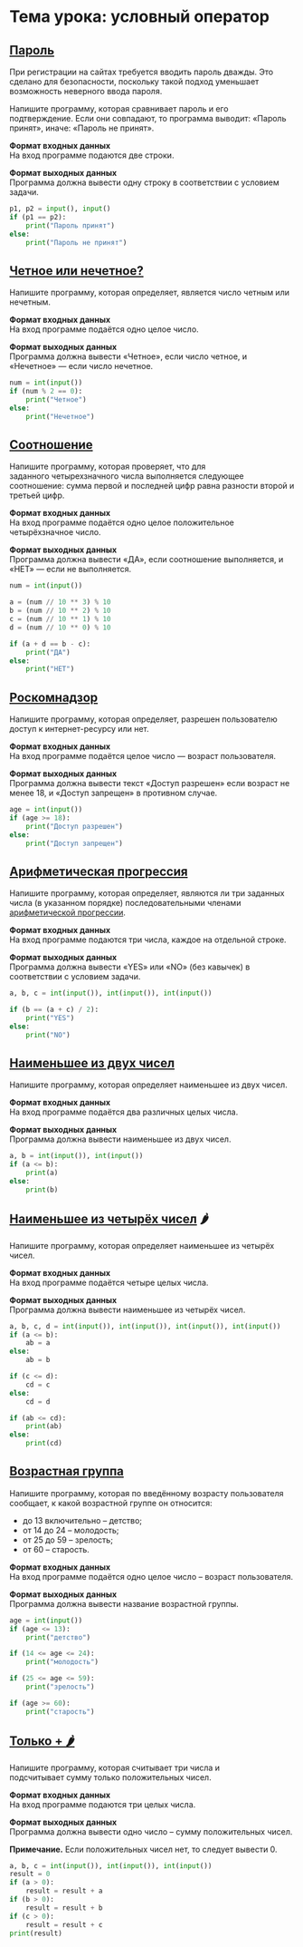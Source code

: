 # Тема урока: условный оператор
## [Пароль](https://stepik.org/lesson/265081/step/4?unit=246029)

При регистрации на сайтах требуется вводить пароль дважды. Это сделано для безопасности, поскольку такой подход уменьшает возможность неверного ввода пароля.

Напишите программу, которая сравнивает пароль и его подтверждение. Если они совпадают, то программа выводит: «Пароль принят», иначе: «Пароль не принят».

**Формат входных данных**  
На вход программе подаются две строки.

**Формат выходных данных**  
Программа должна вывести одну строку в соответствии с условием задачи.

```python
p1, p2 = input(), input()
if (p1 == p2):
    print("Пароль принят")
else:
    print("Пароль не принят")
```

## [Четное или нечетное?](https://stepik.org/lesson/265081/step/5?unit=246029)
Напишите программу, которая определяет, является число четным или нечетным.

**Формат входных данных**  
На вход программе подаётся одно целое число.

**Формат выходных данных**  
Программа должна вывести «Четное», если число четное, и «Нечетное» — если число нечетное.

```python
num = int(input())
if (num % 2 == 0):
    print("Четное")
else:
    print("Нечетное")
```

## [Соотношение](https://stepik.org/lesson/265081/step/6?unit=246029)
Напишите программу, которая проверяет, что для заданного четырехзначного числа выполняется следующее соотношение: сумма первой и последней цифр равна разности второй и третьей цифр.

**Формат входных данных**  
На вход программе подаётся одно целое положительное четырёхзначное число.

**Формат выходных данных**  
Программа должна вывести «ДА», если соотношение выполняется, и «НЕТ» — если не выполняется.

```python
num = int(input())

a = (num // 10 ** 3) % 10
b = (num // 10 ** 2) % 10
c = (num // 10 ** 1) % 10
d = (num // 10 ** 0) % 10

if (a + d == b - c):
    print("ДА")
else: 
    print("НЕТ")
```

## [Роскомнадзор](https://stepik.org/lesson/265081/step/7?unit=246029)
Напишите программу, которая определяет, разрешен пользователю доступ к интернет-ресурсу или нет.

**Формат входных данных**  
На вход программе подаётся целое число — возраст пользователя.

**Формат выходных данных**  
Программа должна вывести текст «Доступ разрешен» если возраст не менее 18, и «Доступ запрещен» в противном случае.

```python
age = int(input())
if (age >= 18):
    print("Доступ разрешен")
else:
    print("Доступ запрещен")
```

## [Арифметическая прогрессия](https://stepik.org/lesson/265081/step/8?unit=246029)
Напишите программу, которая определяет, являются ли три заданных числа (в указанном порядке) последовательными членами [арифметической прогрессии](https://ru.wikipedia.org/wiki/%D0%90%D1%80%D0%B8%D1%84%D0%BC%D0%B5%D1%82%D0%B8%D1%87%D0%B5%D1%81%D0%BA%D0%B0%D1%8F_%D0%BF%D1%80%D0%BE%D0%B3%D1%80%D0%B5%D1%81%D1%81%D0%B8%D1%8F).

**Формат входных данных**  
На вход программе подаются три числа, каждое на отдельной строке.

**Формат выходных данных**  
Программа должна вывести «YES» или «NO» (без кавычек) в соответствии с условием задачи.

```python
a, b, c = int(input()), int(input()), int(input())

if (b == (a + c) / 2):
    print("YES")
else:
    print("NO")
```

## [Наименьшее из двух чисел](https://stepik.org/lesson/265081/step/9?unit=246029)
Напишите программу, которая определяет наименьшее из двух чисел.

**Формат входных данных**  
На вход программе подаётся два различных целых числа.

**Формат выходных данных**  
Программа должна вывести наименьшее из двух чисел.

```python
a, b = int(input()), int(input())
if (a <= b):
    print(a)
else: 
    print(b)
```

## [Наименьшее из четырёх чисел](https://stepik.org/lesson/265081/step/10?unit=246029) 🌶️
Напишите программу, которая определяет наименьшее из четырёх чисел.

**Формат входных данных**  
На вход программе подаётся четыре целых числа.

**Формат выходных данных**  
Программа должна вывести наименьшее из четырёх чисел.

```python
a, b, c, d = int(input()), int(input()), int(input()), int(input())
if (a <= b):
    ab = a
else: 
    ab = b

if (c <= d):
    cd = c
else: 
    cd = d

if (ab <= cd):
    print(ab)
else:
    print(cd)
```

## [Возрастная группа](https://stepik.org/lesson/265081/step/11?unit=246029)
Напишите программу, которая по введённому возрасту пользователя сообщает, к какой возрастной группе он относится:

-   до 13 включительно – детство;
-   от 14 до 24 – молодость;
-   от 25 до 59 – зрелость;
-   от 60 – старость.

**Формат входных данных**  
На вход программе подаётся одно целое число – возраст пользователя.

**Формат выходных данных**  
Программа должна вывести название возрастной группы.

```python
age = int(input())
if (age <= 13):
    print("детство")

if (14 <= age <= 24):
    print("молодость")

if (25 <= age <= 59):
    print("зрелость")

if (age >= 60):
    print("старость")
```

## [Только + 🌶️](https://stepik.org/lesson/265081/step/12?unit=246029)

Напишите программу, которая считывает три числа и подсчитывает сумму только положительных чисел.

**Формат входных данных**  
На вход программе подаются три целых числа.

**Формат выходных данных**  
Программа должна вывести одно число – сумму положительных чисел.

**Примечание.** Если положительных чисел нет, то следует вывести 0.

```python
a, b, c = int(input()), int(input()), int(input())
result = 0
if (a > 0):
    result = result + a
if (b > 0):
    result = result + b
if (c > 0):
    result = result + c
print(result)
```